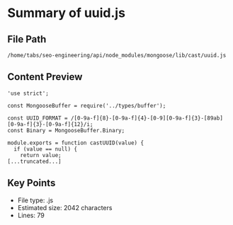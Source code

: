 # Summary of uuid.js
  
## File Path
`/home/tabs/seo-engineering/api/node_modules/mongoose/lib/cast/uuid.js`

## Content Preview
```
'use strict';

const MongooseBuffer = require('../types/buffer');

const UUID_FORMAT = /[0-9a-f]{8}-[0-9a-f]{4}-[0-9][0-9a-f]{3}-[89ab][0-9a-f]{3}-[0-9a-f]{12}/i;
const Binary = MongooseBuffer.Binary;

module.exports = function castUUID(value) {
  if (value == null) {
    return value;
[...truncated...]
```

## Key Points
- File type: .js
- Estimated size: 2042 characters
- Lines: 79
